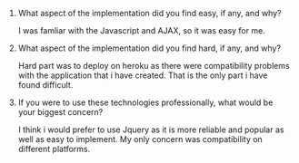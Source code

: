    1)   What aspect of the implementation did you find easy, if any, and why?
   
        I was famliar with the Javascript and AJAX, so it was easy for me.
        
   2)   What aspect of the implementation did you find hard, if any, and why?
   
        Hard part was to deploy on heroku as there were compatibility problems with the application that i have created. That is                 the only part i have found difficult.
        
   3)   If you were to use these technologies professionally, what would be your biggest concern?
   
        I think i would prefer to use Jquery as it is more reliable and popular as well as easy to implement. My only concern was      compatibility on different platforms.
        
